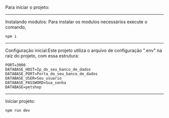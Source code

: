 Para iníciar o projeto:

---    

Instalando modulos:
Para instalar os modulos necessários execute o comando,
    
    npm i

---    

Configuração inicial:Este projeto utiliza o arquivo de configuração ".env" na raiz do projeto, com essa estrutura:

    PORT=3000
    DATABASE_HOST=Ip_do_seu_banco_de_dados
    DATABASE_PORT=Porta_do_seu_banco_de_dados
    DATABASE_USER=Seu_usuario
    DATABASE_PASSWORD=Sua_senha
    DATABASE=petshop

--- 

Iniciar projeto:

    npm run dev
